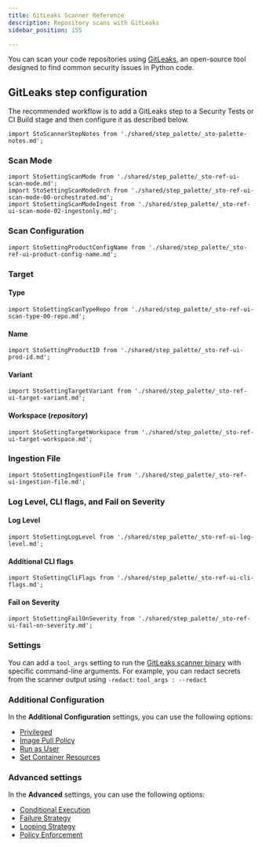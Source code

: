 ```yaml
---
title: GitLeaks Scanner Reference
description: Repository scans with GitLeaks
sidebar_position: 155

---
```


You can scan your code repositories using [GitLeaks](https://github.com/PyCQA/GitLeaks), an open-source tool designed to find common security issues in Python code. 


<!-- START step-palette-config ----------------------------------------------------------------------------- -->

## GitLeaks step configuration

The recommended workflow is to add a GitLeaks step to a Security Tests or CI Build stage and then configure it as described below.  

```mdx-code-block
import StoScannerStepNotes from './shared/step_palette/_sto-palette-notes.md';
```

<StoScannerStepNotes />

### Scan Mode

```mdx-code-block
import StoSettingScanMode from './shared/step_palette/_sto-ref-ui-scan-mode.md';
import StoSettingScanModeOrch from './shared/step_palette/_sto-ref-ui-scan-mode-00-orchestrated.md';
import StoSettingScanModeIngest from './shared/step_palette/_sto-ref-ui-scan-mode-02-ingestonly.md';
```

<StoSettingScanMode />
<StoSettingScanModeOrch />
<StoSettingScanModeIngest />

<!-- ============================================================================= -->
<a name="scan-config"></a>

### Scan Configuration

```mdx-code-block
import StoSettingProductConfigName from './shared/step_palette/_sto-ref-ui-product-config-name.md';
```

<StoSettingProductConfigName />


### Target


<!-- ============================================================================= -->
<a name="target-type"></a>

#### Type

```mdx-code-block
import StoSettingScanTypeRepo from './shared/step_palette/_sto-ref-ui-scan-type-00-repo.md';
```


<StoSettingScanTypeRepo />


<!-- ============================================================================= -->
<a name="target-name"></a>

#### Name 

```mdx-code-block
import StoSettingProductID from './shared/step_palette/_sto-ref-ui-prod-id.md';
```

<StoSettingProductID />

<!-- ============================================================================= -->
<a name="target-variant"></a>

#### Variant

```mdx-code-block
import StoSettingTargetVariant from './shared/step_palette/_sto-ref-ui-target-variant.md';
```

<StoSettingTargetVariant  />

<!-- ============================================================================= -->
<a name="target-workspace"></a>

#### Workspace (_repository_)

```mdx-code-block
import StoSettingTargetWorkspace from './shared/step_palette/_sto-ref-ui-target-workspace.md';
```

<StoSettingTargetWorkspace  />



### Ingestion File

```mdx-code-block
import StoSettingIngestionFile from './shared/step_palette/_sto-ref-ui-ingestion-file.md';
```

<StoSettingIngestionFile  />




### Log Level, CLI flags, and Fail on Severity

<a name="log-level"></a>

#### Log Level

```mdx-code-block
import StoSettingLogLevel from './shared/step_palette/_sto-ref-ui-log-level.md';
```

<StoSettingLogLevel />

<a name="cli-flags"></a>

#### Additional CLI flags

```mdx-code-block
import StoSettingCliFlags from './shared/step_palette/_sto-ref-ui-cli-flags.md';
```

<StoSettingCliFlags />

<a name="fail-on-severity"></a>


#### Fail on Severity

```mdx-code-block
import StoSettingFailOnSeverity from './shared/step_palette/_sto-ref-ui-fail-on-severity.md';
```
<StoSettingFailOnSeverity />

### Settings

<!--
You can add a `tool_args` setting to run the [Brakeman scanner binary](https://pypi.org/project/Brakeman/1.0.1/) with specific command-line arguments. For example, you can skip certain tests using  `-skip` followed by a list of test IDs: `tool_args` = `-skip testID_1, testID_3, testID_5`
-->

You can add a `tool_args` setting to run the [GitLeaks scanner binary](https://github.com/gitleaks/gitleaks) with specific command-line arguments. For example, you can redact secrets from the scanner output using `-redact`: `tool_args : --redact` 


### Additional Configuration

In the **Additional Configuration** settings, you can use the following options:

* [Privileged](/docs/continuous-integration/use-ci/manage-dependencies/background-step-settings#privileged)
* [Image Pull Policy](/docs/continuous-integration/use-ci/manage-dependencies/background-step-settings#image-pull-policy)
* [Run as User](/docs/continuous-integration/use-ci/manage-dependencies/background-step-settings#run-as-user)
* [Set Container Resources](/docs/continuous-integration/use-ci/manage-dependencies/background-step-settings#set-container-resources)


### Advanced settings

In the **Advanced** settings, you can use the following options:

* [Conditional Execution](/docs/platform/pipelines/w_pipeline-steps-reference/step-skip-condition-settings/)
* [Failure Strategy](/docs/platform/pipelines/w_pipeline-steps-reference/step-failure-strategy-settings/)
* [Looping Strategy](/docs/platform/pipelines/looping-strategies-matrix-repeat-and-parallelism/)
* [Policy Enforcement](/docs/platform/Governance/Policy-as-code/harness-governance-overview)

<!-- END step-palette-config ----------------------------------------------------------------------------- -->


